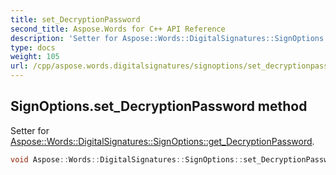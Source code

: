 ```yaml
---
title: set_DecryptionPassword
second_title: Aspose.Words for C++ API Reference
description: 'Setter for Aspose::Words::DigitalSignatures::SignOptions::get_DecryptionPassword.'
type: docs
weight: 105
url: /cpp/aspose.words.digitalsignatures/signoptions/set_decryptionpassword/
---
```

## SignOptions.set_DecryptionPassword method


Setter for [Aspose::Words::DigitalSignatures::SignOptions::get_DecryptionPassword](../get_decryptionpassword/).

```cpp
void Aspose::Words::DigitalSignatures::SignOptions::set_DecryptionPassword(const System::String &value)
```

